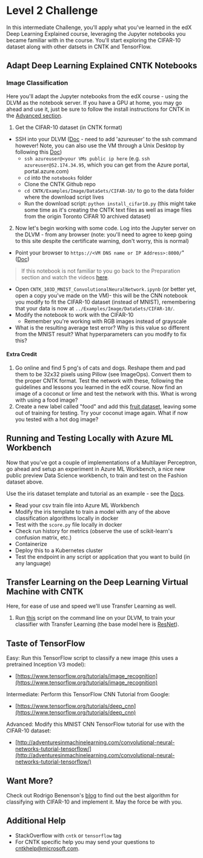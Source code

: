 # Level 2 Challenge

In this intermediate Challenge, you'll apply what you've learned in the edX Deep Learning Explained course, leveraging the Jupyter notebooks you became familiar with in the course.  You'll start exploring the CIFAR-10 dataset along with other datsets in CNTK and TensorFlow.

## Adapt Deep Learning Explained CNTK Notebooks

### Image Classification

Here you'll adapt the Jupyter notebooks from the edX course - using the DLVM as the notebook server.  If you have a GPU at home, you may go ahead and use it, just be sure to follow the install instructions for CNTK in the [Advanced section](../level3/level3_prep).

1. Get the CIFAR-10 dataset (in CNTK format)
  * SSH into your DLVM ([Doc](https://docs.microsoft.com/en-us/azure/virtual-machines/linux/tutorial-manage-vm#connect-to-vm) - need to add 'azureuser' to the ssh command however!  Note, you can also use the VM through a Unix Desktop by following this [Doc](https://docs.microsoft.com/en-us/azure/virtual-machines/linux/use-remote-desktop#install-a-desktop-environment-on-your-linux-vm))
    - `ssh azureuser@<your VMs public ip here` (e.g. `ssh azureuser@52.174.34.95`, which you can get from the Azure portal, portal.azure.com)
    - `cd` into the `notebooks` folder
    - Clone the CNTK Github repo
    - `cd CNTK/Examples/Image/DataSets/CIFAR-10/` to go to the data folder where the download script lives
    - Run the download script: `python install_cifar10.py` (this might take some time as it's creating the CNTK text files as well as image files from the origin Toronto CIFAR 10 archived dataset)
2. Now let's begin working with some code.  Log into the Jupyter server on the DLVM - from any browser (note: you'll need to agree to keep going to this site despite the certificate warning, don't worry, this is normal)
  - Point your browser to `https://<VM DNS name or IP Address>:8000/`" ([Doc](https://docs.microsoft.com/en-us/azure/machine-learning/data-science-virtual-machine/dsvm-ubuntu-intro#tools-installed-on-the-data-science-virtual-machine-for-linux))
  > If this notebook is not familiar to you go back to the Preparation section and watch the videos [here](level2_practice).
  - Open `CNTK_103D_MNIST_ConvolutionalNeuralNetwork.ipynb` (or better yet, open a copy you've made on the VM)- this will be the CNN notebook you modify to fit the CIFAR-10 dataset (instead of MNIST), remembering that your data is now at `../Examples/Image/DataSets/CIFAR-10/`.
  - Modify the notebook to work with the CIFAR-10
    * Remember you're working with RGB images instead of grayscale
  - What is the resulting average test error?  Why is this value so different from the MNIST result?  What hyperparameters can you modify to fix this?

#### Extra Credit

1. Go online and find 5 png's of cats and dogs.  Reshape them and pad them to be 32x32 pixels using Pillow (see ImageOps).  Convert them to the proper CNTK format.  Test the network with these, following the guidelines and lessons you learned in the edX course.  Now find an image of a coconut or lime and test the network with this.  What is wrong with using a food image?
2. Create a new label called "food" and add this [fruit dataset](http://www.vicos.si/Downloads/FIDS30), leaving some out of training for testing.  Try your coconut image again.  What if now you tested with a hot dog image?

## Running and Testing Locally with Azure ML Workbench

Now that you've got a couple of implementations of a Multilayer Perceptron, go ahead and setup an experiment in Azure ML Workbench, a nice new public preview Data Science workbench, to train and test on the Fashion dataset above.

Use the iris dataset template and tutorial as an example - see the [Docs](https://docs.microsoft.com/en-us/azure/machine-learning/preview/tutorial-classifying-iris-part-1).

- Read your csv train file into Azure ML Workbench
- Modify the iris template to train a model with any of the above classification algorithms locally in docker
- Test with the `score.py` file locally in docker
- Check run history for metrics (observe the use of scikit-learn's confusion matrix, etc.)
- Containerize
- Deploy this to a Kubernetes cluster
- Test the endpoint in any script or application that you want to build (in any language)

## Transfer Learning on the Deep Learning Virtual Machine with CNTK

Here, for ease of use and speed we'll use Transfer Learning as well.

1. Run [this](https://github.com/Microsoft/CNTK/tree/master/Examples/Image/Classification/ResNet/Python#trainresnet_cifar10py) script on the command line on your DLVM, to train your classifier with Transfer Learning (the base model here is [ResNet](https://arxiv.org/abs/1512.03385)).


## Taste of TensorFlow

Easy:  Run this TensorFlow script to classify a new image (this uses a pretrained Inception V3 model):

* [https://www.tensorflow.org/tutorials/image_recognition](https://www.tensorflow.org/tutorials/image_recognition)

Intermediate: Perform this TensorFlow CNN Tutorial from Google:

* [https://www.tensorflow.org/tutorials/deep_cnn](https://www.tensorflow.org/tutorials/deep_cnn)

Advanced:  Modify this MNIST CNN TensorFlow tutorial for use with the CIFAR-10 dataset:

* [http://adventuresinmachinelearning.com/convolutional-neural-networks-tutorial-tensorflow/](http://adventuresinmachinelearning.com/convolutional-neural-networks-tutorial-tensorflow/)

## Want More?

Check out Rodrigo Benenson's [blog](http://rodrigob.github.io/are_we_there_yet/build/classification_datasets_results.html#43494641522d3130) to find out the best algorithm for classifying with CIFAR-10 and implement it.  May the force be with you.


## Additional Help

* StackOverflow with `cntk` or `tensorflow` tag
* For CNTK specific help you may send your questions to cntkhelp@microsoft.com.
